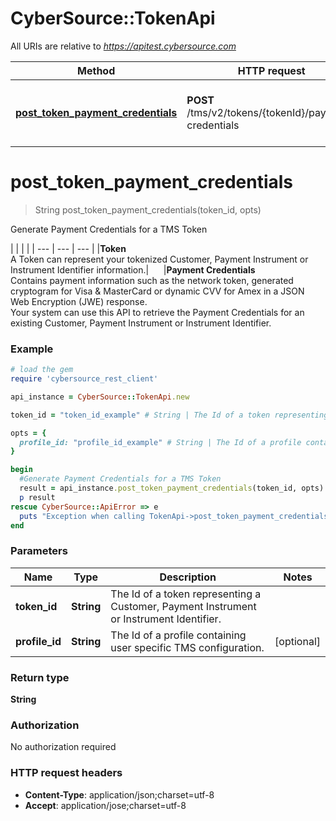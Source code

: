 # CyberSource::TokenApi

All URIs are relative to *https://apitest.cybersource.com*

Method | HTTP request | Description
------------- | ------------- | -------------
[**post_token_payment_credentials**](TokenApi.md#post_token_payment_credentials) | **POST** /tms/v2/tokens/{tokenId}/payment-credentials | Generate Payment Credentials for a TMS Token


# **post_token_payment_credentials**
> String post_token_payment_credentials(token_id, opts)

Generate Payment Credentials for a TMS Token

|  |  |  |     | --- | --- | --- |     |**Token**<br>A Token can represent your tokenized Customer, Payment Instrument or Instrument Identifier information.|&nbsp;&nbsp;&nbsp;&nbsp;&nbsp;&nbsp;|**Payment Credentials**<br>Contains payment information such as the network token, generated cryptogram for Visa & MasterCard or dynamic CVV for Amex in a JSON Web Encryption (JWE) response.<br>Your system can use this API to retrieve the Payment Credentials for an existing Customer, Payment Instrument or Instrument Identifier. 

### Example
```ruby
# load the gem
require 'cybersource_rest_client'

api_instance = CyberSource::TokenApi.new

token_id = "token_id_example" # String | The Id of a token representing a Customer, Payment Instrument or Instrument Identifier.

opts = { 
  profile_id: "profile_id_example" # String | The Id of a profile containing user specific TMS configuration.
}

begin
  #Generate Payment Credentials for a TMS Token
  result = api_instance.post_token_payment_credentials(token_id, opts)
  p result
rescue CyberSource::ApiError => e
  puts "Exception when calling TokenApi->post_token_payment_credentials: #{e}"
end
```

### Parameters

Name | Type | Description  | Notes
------------- | ------------- | ------------- | -------------
 **token_id** | **String**| The Id of a token representing a Customer, Payment Instrument or Instrument Identifier. | 
 **profile_id** | **String**| The Id of a profile containing user specific TMS configuration. | [optional] 

### Return type

**String**

### Authorization

No authorization required

### HTTP request headers

 - **Content-Type**: application/json;charset=utf-8
 - **Accept**: application/jose;charset=utf-8



